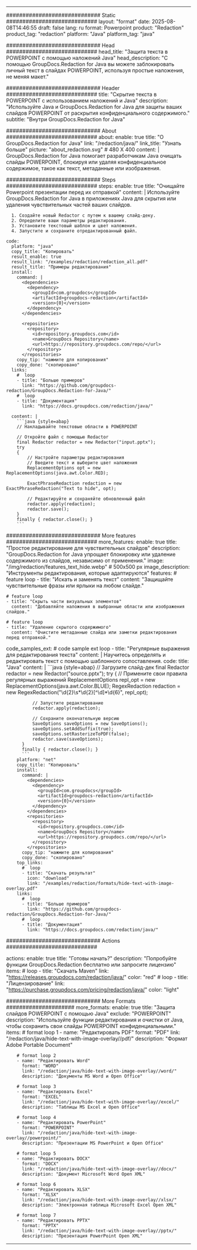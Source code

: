 
---
############################# Static ############################
layout: "format"
date:  2025-08-08T14:46:55
draft: false
lang: ru
format: Powerpoint
product: "Redaction"
product_tag: "redaction"
platform: "Java"
platform_tag: "java"

############################# Head ############################
head_title: "Защита текста в POWERPOINT с помощью наложений Java"
head_description: "С помощью GroupDocs.Redaction for Java вы можете заблокировать личный текст в слайдах POWERPOINT, используя простые наложения, не меняя макет."

############################# Header ############################
title: "Скрытие текста в POWERPOINT с использованием наложений и Java" 
description: "Используйте Java и GroupDocs.Redaction for Java для защиты ваших слайдов POWERPOINT от раскрытия конфиденциального содержимого."
subtitle: "Внутри GroupDocs.Redaction for Java" 

############################# About ############################
about:
    enable: true
    title: "О GroupDocs.Redaction for Java"
    link: "/redaction/java/"
    link_title: "Узнать больше"
    picture: "about_redaction.svg" # 480 X 400
    content: |
       GroupDocs.Redaction for Java помогает разработчикам Java очищать слайды POWERPOINT, блокируя или удаляя конфиденциальное содержимое, такое как текст, метаданные или изображения.

############################# Steps ############################
steps:
    enable: true
    title: "Очищайте Powerpoint презентации перед их отправкой"
    content: |
      Используйте GroupDocs.Redaction for Java в приложениях Java для скрытия или удаления чувствительных частей ваших слайдов.
      
      1. Создайте новый Redactor с путем к вашему слайд-деку.
      2. Определите ваши параметры редактирования.
      3. Установите текстовый шаблон и цвет наложения.
      4. Запустите и сохраните отредактированный файл.
   
    code:
      platform: "java"
      copy_title: "Копировать"
      result_enable: true
      result_link: "/examples/redaction/redaction_all.pdf"
      result_title: "Примеры редактирования"
      install:
        command: |
          <dependencies>
            <dependency>
              <groupId>com.groupdocs</groupId>
              <artifactId>groupdocs-redaction</artifactId>
              <version>{0}</version>
            </dependency>
          </dependencies>

          <repositories>
            <repository>
              <id>repository.groupdocs.com</id>
              <name>GroupDocs Repository</name>
              <url>https://repository.groupdocs.com/repo/</url>
            </repository>
          </repositories>
        copy_tip: "нажмите для копирования"
        copy_done: "скопировано"
      links:
        #  loop
        - title: "Больше примеров"
          link: "https://github.com/groupdocs-redaction/GroupDocs.Redaction-for-Java/"
        #  loop
        - title: "Документация"
          link: "https://docs.groupdocs.com/redaction/java/"
          
      content: |
        ```java {style=abap}
        // Накладывайте текстовые области в POWERPOINT

        // Откройте файл с помощью Redactor
        final Redactor redactor = new Redactor("input.pptx");
        try
        {
            // Настройте параметры редактирования
            // Введите текст и выберите цвет наложения
            ReplacementOptions opt = new ReplacementOptions(java.awt.Color.RED);
            
            ExactPhraseRedaction redaction = new ExactPhraseRedaction("Text to hide", opt);

            // Редактируйте и сохраняйте обновленный файл
            redactor.apply(redaction);
            redactor.save();
        }
        finally { redactor.close(); }
        ```            


############################# More features ############################
more_features:
  enable: true
  title: "Простое редактирование для чувствительных слайдов"
  description: "GroupDocs.Redaction for Java упрощает блокировку или удаление содержимого из слайдов, независимо от применения."
  image: "/img/redaction/features_text_hide.webp" # 500x500 px
  image_description: "Инструменты редактирования, которые адаптируются"
  features:
    # feature loop
    - title: "Искать и заменять текст"
      content: "Защищайте чувствительные фразы или ярлыки на любом слайде."

    # feature loop
    - title: "Скрыть части визуальных элементов"
      content: "Добавляйте наложения в выбранные области или изображения слайдов."

    # feature loop
    - title: "Удаление скрытого содержимого"
      content: "Очистите метаданные слайда или заметки редактирования перед отправкой."
      
  code_samples_ext:
    # code sample ext loop
    - title: "Регулярные выражения для редактирования текста"
      content: |
        Научитесь определять и редактировать текст с помощью шаблонного сопоставления.
      code:
        title: "Java"
        content: |
          ```java {style=abap}
          //  Загрузите слайд-дек
          final Redactor redactor = new Redactor("source.pptx");
          try
          {
              // Примените свои правила регулярных выражений
              ReplacementOptions repl_opt = new ReplacementOptions(java.awt.Color.BLUE);
              RegexRedaction redaction = new RegexRedaction("\\d{2}\\s*\\d{2}[^\\d]*\\d{6}", repl_opt);
              
              // Запустите редактирование
              redactor.apply(redaction);

              // Сохраните окончательную версию
              SaveOptions saveOptions = new SaveOptions();
              saveOptions.setAddSuffix(true);
              saveOptions.setRasterizeToPDF(false);
              redactor.save(saveOptions);
          }
          finally { redactor.close(); }
          ```
        platform: "net"
        copy_title: "Копировать"
        install:
          command: |
            <dependencies>
              <dependency>
                <groupId>com.groupdocs</groupId>
                <artifactId>groupdocs-redaction</artifactId>
                <version>{0}</version>
              </dependency>
            </dependencies>
            <repositories>
              <repository>
                <id>repository.groupdocs.com</id>
                <name>GroupDocs Repository</name>
                <url>https://repository.groupdocs.com/repo/</url>
              </repository>
            </repositories>
          copy_tip: "нажмите для копирования"
          copy_done: "скопировано"
        top_links:
          #  loop
          - title: "Скачать результат"
            icon: "download"
            link: "/examples/redaction/formats/hide-text-with-image-overlay.pdf"
        links:
          #  loop
          - title: "Больше примеров"
            link: "https://github.com/groupdocs-redaction/GroupDocs.Redaction-for-Java/"
          #  loop
          - title: "Документация"
            link: "https://docs.groupdocs.com/redaction/java/"


############################# Actions ############################

actions:
  enable: true
  title: "Готовы начать?"
  description: "Попробуйте функции GroupDocs.Redaction бесплатно или запросите лицензию"
  items:
    #  loop
    - title: "Скачать Maven"
      link: "https://releases.groupdocs.com/redaction/java/"
      color: "red"
        #  loop
    - title: "Лицензирование"
      link: "https://purchase.groupdocs.com/pricing/redaction/java/"
      color: "light"


############################# More Formats #####################
more_formats:
    enable: true
    title: "Защита слайдов POWERPOINT с помощью Java"
    exclude: "POWERPOINT"
    description: "Используйте функции редактирования и очистки от Java, чтобы сохранить свои слайды POWERPOINT конфиденциальными."
    items: 
        # format loop 1
        - name: "Редактировать PDF"
          format: "PDF"
          link: "/redaction/java/hide-text-with-image-overlay//pdf/"
          description: "Формат Adobe Portable Document"

        # format loop 2
        - name: "Редактировать Word"
          format: "WORD"
          link: "/redaction/java/hide-text-with-image-overlay//word/"
          description: "Документы MS Word и Open Office"
          
        # format loop 3
        - name: "Редактировать Excel"
          format: "EXCEL"
          link: "/redaction/java/hide-text-with-image-overlay//excel/"
          description: "Таблицы MS Excel и Open Office"

        # format loop 4
        - name: "Редактировать PowerPoint"
          format: "POWERPOINT"
          link: "/redaction/java/hide-text-with-image-overlay//powerpoint/"
          description: "Презентации MS PowerPoint и Open Office"

        # format loop 5
        - name: "Редактировать DOCX"
          format: "DOCX"
          link: "/redaction/java/hide-text-with-image-overlay//docx/"
          description: "Документ Microsoft Word Open XML"
          
        # format loop 6
        - name: "Редактировать XLSX"
          format: "XLSX"
          link: "/redaction/java/hide-text-with-image-overlay//xlsx/"
          description: "Электронная таблица Microsoft Excel Open XML"
          
        # format loop 7
        - name: "Редактировать PPTX"
          format: "PPTX"
          link: "/redaction/java/hide-text-with-image-overlay//pptx/"
          description: "Презентация PowerPoint Open XML"


---